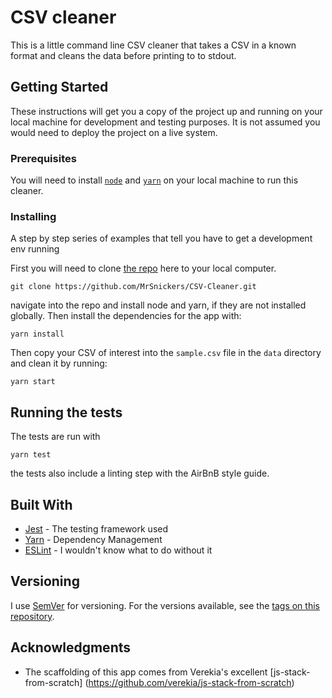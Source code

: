 # CSV cleaner

This is a little command line CSV cleaner that takes a CSV in a known format and cleans the data before printing to to stdout.

## Getting Started

These instructions will get you a copy of the project up and running on your local machine for development and testing purposes. It is not assumed you would need to deploy the project on a live system.

### Prerequisites

You will need to install [`node`](https://nodejs.org/en/download/) and [`yarn`](https://yarnpkg.com/lang/en/docs/install/) on your local machine to run this cleaner.


### Installing

A step by step series of examples that tell you have to get a development env running

First you will need to clone [the repo](https://github.com/MrSnickers/CSV-Cleaner) here to your local computer.
```
git clone https://github.com/MrSnickers/CSV-Cleaner.git
```

navigate into the repo and install node and yarn, if they are not installed globally.  Then install the dependencies for the app with:
```
yarn install
```

Then copy your CSV of interest into the `sample.csv` file in the `data` directory and clean it by running:
```
yarn start
```

## Running the tests

The tests are run with
```
yarn test
```
the tests also include a linting step with the AirBnB style guide.

## Built With

* [Jest](https://facebook.github.io/jest/) - The testing framework used
* [Yarn](https://yarnpkg.com) - Dependency Management
* [ESLint](https://eslint.org/) - I wouldn't know what to do without it

## Versioning

I use [SemVer](http://semver.org/) for versioning. For the versions available, see the [tags on this repository](https://github.com/MrSnickers/CSV-Cleaner/tags). 

## Acknowledgments

* The scaffolding of this app comes from Verekia's excellent [js-stack-from-scratch] (https://github.com/verekia/js-stack-from-scratch)

